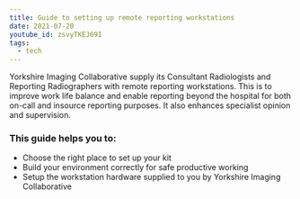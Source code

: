 ```yaml
---
title: Guide to setting up remote reporting workstations
date: 2021-07-20
youtube_id: zsvyTKEJ69I
tags:
  - tech
---
```

Yorkshire Imaging Collaborative supply its Consultant Radiologists and Reporting Radiographers with remote reporting workstations. This is to improve work life balance and enable reporting beyond the hospital for both on-call and insource reporting purposes. It also enhances specialist opinion and supervision.

### This guide helps you to:
- Choose the right place to set up your kit
- Build your environment correctly for safe productive working
- Setup the workstation hardware supplied to you by Yorkshire Imaging Collaborative